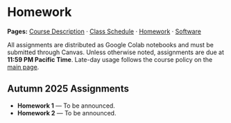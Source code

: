 # Homework

**Pages:** [Course Description](index.md) · [Class Schedule](schedule.md) · [Homework](homework.md) · [Software](software.md)

All assignments are distributed as Google Colab notebooks and must be submitted through Canvas. Unless otherwise noted, assignments are due at **11:59 PM Pacific Time**. Late-day usage follows the course policy on the [main page](index.md#late-day-policy).

## Autumn 2025 Assignments
- **Homework 1** — To be announced.
- **Homework 2** — To be announced.
